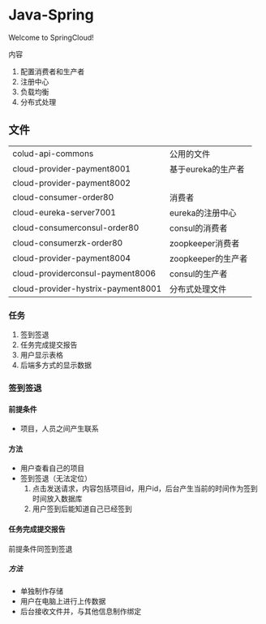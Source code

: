 # Java-Spring
Welcome to SpringCloud!

内容

1. 配置消费者和生产者
2. 注册中心
3. 负载均衡
4. 分布式处理

## 文件
|                                    |                    |
| ---------------------------------- | ------------------ |
| colud-api-commons                  | 公用的文件         |
| cloud-provider-payment8001         | 基于eureka的生产者 |
| cloud-provider-payment8002         |                    |
| cloud-consumer-order80             | 消费者             |
| cloud-eureka-server7001            | eureka的注册中心   |
| cloud-consumerconsul-order80       | consul的消费者     |
| cloud-consumerzk-order80           | zoopkeeper消费者   |
| cloud-provider-payment8004         | zoopkeeper的生产者 |
| cloud-providerconsul-payment8006   | consul的生产者     |
| cloud-provider-hystrix-payment8001 | 分布式处理文件     |



### 任务

1. 签到签退
2. 任务完成提交报告
3. 用户显示表格
4. 后端多方式的显示数据



### 签到签退

#### 前提条件

- 项目，人员之间产生联系

#### 方法

- 用户查看自己的项目
- 签到签退（无法定位）
  1. 点击发送请求，内容包括项目id，用户id，后台产生当前的时间作为签到时间放入数据库
  2. 用户签到后能知道自己已经签到

#### 任务完成提交报告

前提条件同签到签退

##### 方法

- 单独制作存储
- 用户在电脑上进行上传数据
- 后台接收文件并，与其他信息制作绑定

